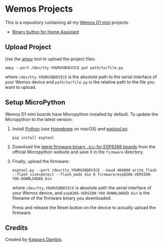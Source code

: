 # Wemos Projects

This is a repository containing all my [Wemos D1 mini](https://wiki.wemos.cc/products:d1:d1_mini) projects.

- [Binary button for Home Assistant](src/button)


## Upload Project

Use the [ampy](https://learn.adafruit.com/micropython-basics-load-files-and-run-code/install-ampy) tool to upload the project files:

```shell
ampy --port /dev/tty.YOURUSBDEVICE put path/to/file.py
```

where `/dev/tty.YOURUSBDEVICE` is the absolute path to the serial interface of your Wemos device and `path/to/file.py` is the relative path to the file you want to upload.


## Setup MicroPython

Wemos D1 mini boards have Micropython installed by default. To update the Micropython to the latest version:

1. Install [Python](https://www.python.org/downloads) (use [Homebrew](https://brew.sh) on macOS) and [esptool.py](https://github.com/espressif/esptool).

    ```shell
    pip install esptool
    ```

2. Download the [latest firmware binary `.bin` for ESP8266 boards](https://micropython.org/download#esp8266) from the official Micropython website and save it in the `firmware` directory.

3. Finally, upload the firmware: 

    ```shell
    esptool.py --port /dev/tty.YOURUSBDEVICE --baud 460800 write_flash --flash_size=detect --flash_mode dio 0 firmware/esp8266-VERSION-YOU-DOWNLOADED.bin
    ```

    where `/dev/tty.YOURUSBDEVICE` is absolute path the serial interface of your Wemos device, and `esp8266-VERSION-YOU-DOWNLOADED.bin` is the filename of the firmware binary you downloaded.

    Press and release the Reset button on the device to actually upload the firmware.


## Credits

Created by [Kaspars Dambis](https://kaspars.net).
